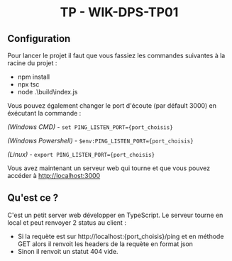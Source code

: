 # <p align="center">TP - WIK-DPS-TP01</p>

## Configuration 

Pour lancer le projet il faut que vous fassiez les commandes suivantes à la racine du projet :

- npm install
- npx tsc
- node .\build\index.js 

Vous pouvez également changer le port d'écoute (par défault 3000) en éxécutant la commande :

*(Windows CMD)* - ```set PING_LISTEN_PORT={port_choisis}```

*(Windows Powershell)* - ```$env:PING_LISTEN_PORT={port_choisis}```

*(Linux)* - ```export PING_LISTEN_PORT={port_choisis}```

Vous avez maintenant un serveur web qui tourne et que vous pouvez accéder à [http://localhost:3000](http://localhost:3000)

## Qu'est ce ?

C'est un petit server web développer en TypeScript.
Le serveur tourne en local et peut renvoyer 2 status au client : 

- Si la requète est sur http://localhost:{port_choisis}/ping et en méthode GET alors il renvoit les headers de la requète en format json
- Sinon il renvoit un statut 404 vide.
